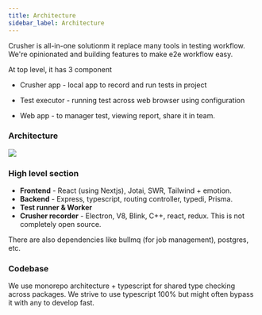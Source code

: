 ```yaml
---
title: Architecture
sidebar_label: Architecture
---
```


Crusher is all-in-one solutionm it replace many tools in testing workflow. We're opinionated and building features to make e2e workflow easy.

At top level, it has 3 component

- <span className="highlight_green">Crusher app</span> - local app to record and run tests in project

-  <span className="highlight_green">Test executor</span> - running test across web browser using configuration

-  <span className="highlight_green">Web app</span> -  to manager test, viewing report, share it in team.

### Architecture

<a href="/img/architecture/high-level-architecture.svg" target="_blank">
  <img src="/img/architecture/high-level-architecture.svg" style={{borderRadius: 4}} />
</a>

### High level section
- **Frontend** - React (using Nextjs), Jotai, SWR, Tailwind + emotion.
- **Backend** - Express, typescript, routing controller, typedi, Prisma.
- **Test runner & Worker**
- **Crusher recorder** - Electron, V8, Blink, C++, react, redux. This is not completely open source.

There are also dependencies like bullmq (for job management), postgres, etc.

### Codebase
We use monorepo architecture + typescript for shared type checking across packages. We strive to use typescript 100% but might often bypass it with any to develop fast.
